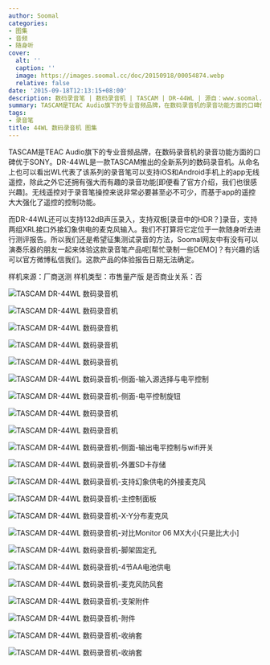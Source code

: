 ```yaml
---
author: Soomal
categories:
- 图集
- 音频
- 随身听
cover:
  alt: ''
  caption: ''
  image: https://images.soomal.cc/doc/20150918/00054874.webp
  relative: false
date: '2015-09-18T12:13:15+08:00'
description: 数码录音笔 | 数码录音机 | TASCAM | DR-44WL | 源自：www.soomal.com | 版权：原创 |  平均/总评分：09.23/120
summary: TASCAM是TEAC Audio旗下的专业音频品牌，在数码录音机的录音功能方面的口碑优于SONY。DR-44WL是一款TASCAM推出的全新系列的数码录音机，它支持通过智能手机app无线遥控控制录音，支持外接幻象供电麦克风等有趣的功能……
tags:
- 录音笔
title: 44WL 数码录音机 图集
---
```


TASCAM是TEAC Audio旗下的专业音频品牌，在数码录音机的录音功能方面的口碑优于SONY。DR-44WL是一款TASCAM推出的全新系列的数码录音机。从命名上也可以看出WL代表了该系列的录音笔可以支持iOS和Android手机上的app无线遥控，除此之外它还拥有强大而有趣的录音功能[即便看了官方介绍，我们也很感兴趣]。无线遥控对于录音笔操控来说非常必要甚至必不可少，而基于app的遥控大大强化了遥控的控制功能。

而DR-44WL还可以支持132dB声压录入，支持双极[录音中的HDR？]录音，支持两组XRL接口外接幻象供电的麦克风输入。我们不打算将它定位于一款随身听去进行测评报告。所以我们还是希望征集测试录音的方法，Soomal网友中有没有可以演奏乐器的朋友一起来体验这款录音笔产品呢[帮忙录制一些DEMO]？有兴趣的话可以官方微博私信我们。这款产品的体验报告日期无法确定。

样机来源：厂商送测
样机类型：市售量产版
是否商业关系：否

![TASCAM DR-44WL 数码录音机](https://images.soomal.cc/doc/20150918/00054851.webp)




![TASCAM DR-44WL 数码录音机](https://images.soomal.cc/doc/20150918/00054852.webp)




![TASCAM DR-44WL 数码录音机](https://images.soomal.cc/doc/20150918/00054853.webp)




![TASCAM DR-44WL 数码录音机](https://images.soomal.cc/doc/20150918/00054854.webp)




![TASCAM DR-44WL 数码录音机](https://images.soomal.cc/doc/20150918/00054855.webp)




![TASCAM DR-44WL 数码录音机-侧面-输入源选择与电平控制](https://images.soomal.cc/doc/20150918/00054856.webp)




![TASCAM DR-44WL 数码录音机-侧面-电平控制旋钮](https://images.soomal.cc/doc/20150918/00054857.webp)




![TASCAM DR-44WL 数码录音机](https://images.soomal.cc/doc/20150918/00054858.webp)




![TASCAM DR-44WL 数码录音机](https://images.soomal.cc/doc/20150918/00054859.webp)




![TASCAM DR-44WL 数码录音机-侧面-输出电平控制与wifi开关](https://images.soomal.cc/doc/20150918/00054860.webp)




![TASCAM DR-44WL 数码录音机-外置SD卡存储](https://images.soomal.cc/doc/20150918/00054861.webp)




![TASCAM DR-44WL 数码录音机-支持幻象供电的外接麦克风](https://images.soomal.cc/doc/20150918/00054862.webp)




![TASCAM DR-44WL 数码录音机-主控制面板](https://images.soomal.cc/doc/20150918/00054863.webp)




![TASCAM DR-44WL 数码录音机-X-Y分布麦克风](https://images.soomal.cc/doc/20150918/00054864.webp)




![TASCAM DR-44WL 数码录音机-对比Monitor 06 MX大小[只是比大小]](https://images.soomal.cc/doc/20150918/00054865.webp)




![TASCAM DR-44WL 数码录音机-脚架固定孔](https://images.soomal.cc/doc/20150918/00054866.webp)




![TASCAM DR-44WL 数码录音机-4节AA电池供电](https://images.soomal.cc/doc/20150918/00054867.webp)




![TASCAM DR-44WL 数码录音机-麦克风防风套](https://images.soomal.cc/doc/20150918/00054868.webp)




![TASCAM DR-44WL 数码录音机-支架附件](https://images.soomal.cc/doc/20150918/00054870.webp)




![TASCAM DR-44WL 数码录音机-附件](https://images.soomal.cc/doc/20150918/00054871.webp)




![TASCAM DR-44WL 数码录音机-收纳套](https://images.soomal.cc/doc/20150918/00054872.webp)




![TASCAM DR-44WL 数码录音机-收纳套](https://images.soomal.cc/doc/20150918/00054873.webp)